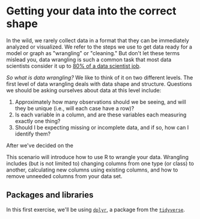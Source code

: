 # Getting your data into the correct shape 

In the wild, we rarely collect data in a format that they can be immediately analyzed or visualized. We refer to the steps we use to get data ready for a model or graph as "wrangling" or "cleaning." But don't let these terms mislead you, data wrangling is such a common task that most data scientists consider it up to [80% of a data scientist job](https://www.nytimes.com/2014/08/18/technology/for-big-data-scientists-hurdle-to-insights-is-janitor-work.html). 

*So what is data wrangling?* We like to think of it on two different levels. The first level of data wrangling deals with data shape and structure. Questions we should be asking ourselves about data at this level include:

1. Approximately how many observations should we be seeing, and will they be unique (i.e., will each case have a row)?  
2. Is each variable in a column, and are these variables each measuring exactly one thing?  
3. Should I be expecting missing or incomplete data, and if so, how can I identify them? 

After we've decided on the 

This scenario will introduce how to use R to wrangle your data. Wrangling includes (but is not limited to) changing columns from one type (or class) to another, calculating new columns using existing columns, and how to remove unneeded columns from your data set.

## Packages and libraries

In this first exercise, we'll be using [`dplyr`](https://dplyr.tidyverse.org/), a package from the [`tidyverse`](https://www.tidyverse.org/).
